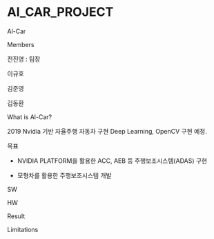 # AI_CAR_PROJECT

Al-Car

Members

전진영 : 팀장

이규호

김준영 

김동환 


What is Al-Car?

2019 Nvidia 기반 자율주행 자동차 구현
Deep Learning, OpenCV 구현 예정.

목표

- NVIDIA PLATFORM을 활용한 ACC, AEB 등 주행보조시스템(ADAS) 구현

- 모형차를 활용한 주행보조시스템 개발

SW

HW

Result

Limitations
